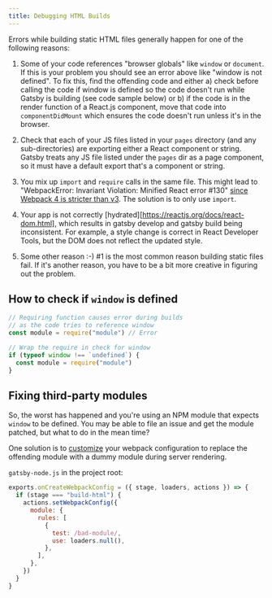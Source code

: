```yaml
---
title: Debugging HTML Builds
---
```


Errors while building static HTML files generally happen for one of the following reasons:

1.  Some of your code references "browser globals" like `window` or `document`. If
    this is your problem you should see an error above like "window is not
    defined". To fix this, find the offending code and either a) check before
    calling the code if window is defined so the code doesn't run while Gatsby is
    building (see code sample below) or b) if the code is in the render function
    of a React.js component, move that code into `componentDidMount` which
    ensures the code doesn't run unless it's in the browser.

1.  Check that each of your JS files listed in your `pages` directory (and any
    sub-directories) are exporting either a React component or string. Gatsby
    treats any JS file listed under the `pages` dir as a page component, so it must
    have a default export that's a component or string.

1.  You mix up `import` and `require` calls in the same file. This might lead to
    "WebpackError: Invariant Violation: Minified React error #130" [since Webpack 4
    is stricter than v3](/docs/migrating-from-v1-to-v2/#convert-to-either-pure-commonjs-or-pure-es6).
    The solution is to only use `import`.
    
1.  Your app is not correctly [hydrated][https://reactjs.org/docs/react-dom.html], which results in gatsby develop and gatsby 
    build being inconsistent. For example, a style change is correct in React Developer Tools, but the DOM does not reflect
    the updated style. 

1.  Some other reason :-) #1 is the most common reason building static files
    fail. If it's another reason, you have to be a bit more creative in figuring
    out the problem.

## How to check if `window` is defined

```javascript
// Requiring function causes error during builds
// as the code tries to reference window
const module = require("module") // Error

// Wrap the require in check for window
if (typeof window !== `undefined`) {
  const module = require("module")
}
```

## Fixing third-party modules

So, the worst has happened and you're using an NPM module that expects `window`
to be defined. You may be able to file an issue and get the module patched, but
what to do in the mean time?

One solution is to [customize](/docs/add-custom-webpack-config) your webpack
configuration to replace the offending module with a dummy module during server
rendering.

`gatsby-node.js` in the project root:

```js:title=gatsby-node.js
exports.onCreateWebpackConfig = ({ stage, loaders, actions }) => {
  if (stage === "build-html") {
    actions.setWebpackConfig({
      module: {
        rules: [
          {
            test: /bad-module/,
            use: loaders.null(),
          },
        ],
      },
    })
  }
}
```
